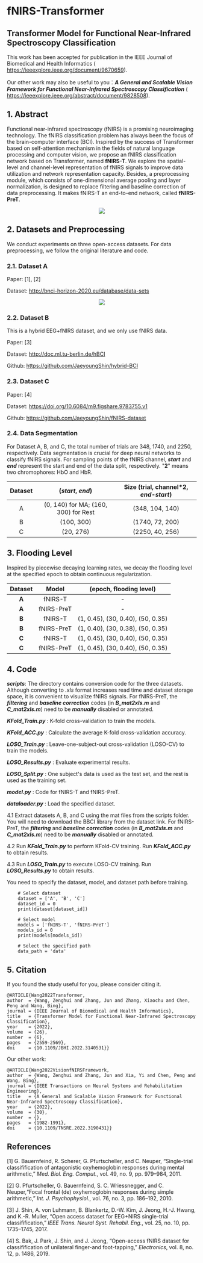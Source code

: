 # fNIRS-Transformer
## Transformer Model for Functional Near-Infrared Spectroscopy Classification
This work has been accepted for publication in the IEEE Journal of Biomedical and Health Informatics ( https://ieeexplore.ieee.org/document/9670659).

Our other work may also be useful to you：***A General and Scalable Vision Framework for Functional Near-Infrared Spectroscopy Classification***  ( https://ieeexplore.ieee.org/abstract/document/9828508).

##  1.  Abstract

Functional near-infrared spectroscopy (fNIRS) is a promising neuroimaging technology. The fNIRS classification problem has always been the focus of the brain-computer interface (BCI). Inspired by the success of Transformer based on self-attention mechanism in the fields of natural language processing and computer vision, we propose an fNIRS classification network based on Transformer, named **fNIRS-T**. We explore the spatial-level and channel-level representation of fNIRS signals to improve data utilization and network representation capacity. Besides, a preprocessing module, which consists of one-dimensional average pooling and layer normalization, is designed to replace filtering and baseline correction of data preprocessing. It makes fNIRS-T an end-to-end network, called **fNIRS-PreT**. 


<div align='center'>
<img src = 'fig/model.png'>
</div>


## 2. Datasets and Preprocessing

We conduct experiments on three open-access datasets. For data preprocessing, we follow the original literature and code.

### 2.1.  Dataset A
Paper: [1], [2]

Dataset:  http://bnci-horizon-2020.eu/database/data-sets 


<div align='center'>
<img src = 'fig/Dataset A.png'>
</div>

### 2.2.  Dataset B

This is a hybrid EEG+fNIRS dataset, and we only use fNIRS data.

Paper: [3]

Dataset:  http://doc.ml.tu-berlin.de/hBCI 

Github:  https://github.com/JaeyoungShin/hybrid-BCI 

### 2.3.  Dataset C
Paper: [4]

Dataset: https://doi.org/10.6084/m9.figshare.9783755.v1 

Github: https://github.com/JaeyoungShin/fNIRS-dataset 

### 2.4. Data Segmentation

For Dataset A, B, and C, the total number of trials are 348, 1740, and 2250, respectively.  Data segmentation is crucial for deep neural networks to classify fNIRS signals. For sampling points of the fNIRS channel, ***start*** and ***end*** represent the start and end of the data split, respectively. "**2**" means two chromophores: HbO and HbR.

| Dataset |           (*start*, *end*)           | Size (trial, channel*2, *end-start*) |
| :-----: | :----------------------------------: | :----------------------------------: |
|    A    | (0, 140) for MA; (160, 300) for Rest |           (348, 104, 140)            |
|    B    |              (100, 300)              |           (1740, 72, 200)            |
|    C    |              (20, 276)               |           (2250, 40, 256)            |



## 3. Flooding Level

Inspired by piecewise decaying learning rates, we decay the flooding level at the specified epoch to obtain continuous regularization. 

| Dataset |   Model    |      (epoch, flooding level)      |
| :-----: | :--------: | :-------------------------------: |
|  **A**  |  fNIRS-T   |                 -                 |
|  **A**  | fNIRS-PreT |                 -                 |
|  **B**  |  fNIRS-T   | (1, 0.45), (30, 0.40), (50, 0.35) |
|  **B**  | fNIRS-PreT | (1, 0.40), (30, 0.38), (50, 0.35) |
|  **C**  |  fNIRS-T   | (1, 0.45), (30, 0.40), (50, 0.35) |
|  **C**  | fNIRS-PreT | (1, 0.45), (30, 0.40), (50, 0.35) |



## 4. Code

 ***scripts***:  The  directory contains conversion code for the three datasets. Although converting to *.xls* format increases read time and dataset storage space, it is convenient to visualize fNIRS signals. For fNIRS-PreT, the ***filtering*** and ***baseline correction*** codes (in ***B_mat2xls.m*** and ***C_mat2xls.m***) need to be ***manually*** disabled or annotated.

***KFold_Train.py*** :  K-fold cross-validation to train the models.

***KFold_ACC.py*** :  Calculate the average K-fold cross-validation accuracy.

***LOSO_Train.py*** :  Leave-one-subject-out cross-validation (LOSO-CV) to train the models.

***LOSO_Results.py*** :  Evaluate experimental results.

***LOSO_Split.py*** :  One subject's data is used as the test set, and the rest is used as the training set.

***model.py*** :  Code for fNIRS-T and fNIRS-PreT.

***dataloader.py*** :  Load the specified dataset.

4.1 Extract datasets A, B, and C using the mat files from the scripts folder. You will need to download the BBCI library from the dataset link. For fNIRS-PreT, the ***filtering*** and ***baseline correction*** codes (in ***B_mat2xls.m*** and ***C_mat2xls.m***) need to be ***manually*** disabled or annotated.

4.2 Run ***KFold_Train.py*** to perform KFold-CV training. Run ***KFold_ACC.py*** to obtain results.

4.3 Run ***LOSO_Train.py*** to execute LOSO-CV training. Run ***LOSO_Results.py*** to obtain results.

You need to specify the dataset, model, and dataset path before training.

```
    # Select dataset
    dataset = ['A', 'B', 'C']
    dataset_id = 0
    print(dataset[dataset_id])

    # Select model
    models = ['fNIRS-T', 'fNIRS-PreT']
    models_id = 0
    print(models[models_id])

    # Select the specified path
    data_path = 'data'
```



## 5. Citation

If you found the study useful for you, please consider citing it.
```
@ARTICLE{Wang2022Transformer,  
author  = {Wang, Zenghui and Zhang, Jun and Zhang, Xiaochu and Chen, Peng and Wang, Bing},  
journal = {IEEE Journal of Biomedical and Health Informatics},   
title   = {Transformer Model for Functional Near-Infrared Spectroscopy Classification},   
year    = {2022},  
volume  = {26},  
number  = {6},  
pages   = {2559-2569},  
doi     = {10.1109/JBHI.2022.3140531}}
```

Our other work:
```
@ARTICLE{Wang2022VisionfNIRSFramework,
author  = {Wang, Zenghui and Zhang, Jun and Xia, Yi and Chen, Peng and Wang, Bing},
journal = {IEEE Transactions on Neural Systems and Rehabilitation Engineering}, 
title   = {A General and Scalable Vision Framework for Functional Near-Infrared Spectroscopy Classification}, 
year    = {2022},
volume  = {30},
number  = {},
pages   = {1982-1991},
doi     = {10.1109/TNSRE.2022.3190431}}
```


## References

[1] G. Bauernfeind, R. Scherer, G. Pfurtscheller, and C. Neuper, “Single-trial classifification of antagonistic oxyhemoglobin responses during mental arithmetic,” *Med. Biol. Eng. Comput.*, vol. 49, no. 9, pp. 979–984, 2011.

[2] G. Pfurtscheller, G. Bauernfeind, S. C. Wriessnegger, and C. Neuper,“Focal frontal (de) oxyhemoglobin responses during simple arithmetic,” *Int. J. Psychophysiol.*, vol. 76, no. 3, pp. 186–192, 2010.

[3] J. Shin, A. von Luhmann, B. Blankertz, D.-W. Kim, J. Jeong, H.-J. Hwang, and K.-R. Muller, “Open access dataset for EEG+NIRS single-trial classifification,” *IEEE Trans. Neural Syst. Rehabil. Eng.*, vol. 25, no. 10, pp. 1735–1745, 2017.

[4] S. Bak, J. Park, J. Shin, and J. Jeong, “Open-access fNIRS dataset for classifification of unilateral finger-and foot-tapping,” *Electronics*, vol. 8, no. 12, p. 1486, 2019.
